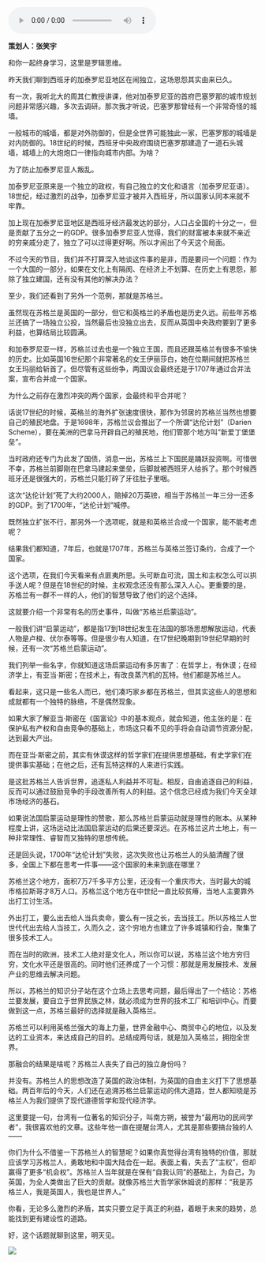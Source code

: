 <audio src="http://igetoss.cdn.igetget.com/mp3/201711/06/201711061824305130807697.mp3" controls="controls">您的浏览器不支持 audio 标签。</audio><p><b>策划人：张笑宇</b></p><p>和你一起终身学习，这里是罗辑思维。</p><p>昨天我们聊到西班牙的加泰罗尼亚地区在闹独立，这场恩怨其实由来已久。</p><p>有一次，我听北大的周其仁教授讲课，他对加泰罗尼亚的首府巴塞罗那的城市规划问题非常感兴趣，多次去调研。那次我才听说，巴塞罗那曾经有一个非常奇怪的城墙。</p><p>一般城市的城墙，都是对外防御的，但是全世界可能独此一家，巴塞罗那的城墙是对内防御的。18世纪的时候，西班牙中央政府围绕巴塞罗那建造了一道石头城墙，城墙上的大炮炮口一律指向城市内部。为啥？</p><p>为了防止加泰罗尼亚人叛乱。</p><p>加泰罗尼亚原来是一个独立的政权，有自己独立的文化和语言（加泰罗尼亚语）。18世纪，经过激烈的战争，加泰罗尼亚才被并入西班牙，所以国家认同本来就不牢靠。</p><p>加上现在加泰罗尼亚地区是西班牙经济最发达的部分，人口占全国的十分之一，但是贡献了五分之一的GDP。很多加泰罗尼亚人觉得，我们的财富被本来就不亲近的穷亲戚分走了，独立了可以过得更好啊。所以才闹出了今天这个局面。</p><p>不过今天的节目，我们并不打算深入地谈这件事的是非，而是要问一个问题：作为一个大国的一部分，如果在文化上有隔阂、在经济上不划算、在历史上有恩怨，那除了独立建国，还有没有其他的解决办法？</p><p>至少，我们还看到了另外一个范例，那就是苏格兰。</p><p>虽然现在苏格兰是英国的一部分，但它和英格兰的矛盾也是历史久远。前些年苏格兰还搞了一场独立公投，当然最后也没独立出去，反而从英国中央政府要到了更多利益，也算结局比较圆满。</p><p>和加泰罗尼亚一样，苏格兰过去也是一个独立王国，而且还跟英格兰有很多不愉快的历史。比如英国16世纪那个非常著名的女王伊丽莎白，她在位期间就把苏格兰女王玛丽给斩首了。但尽管有这些纷争，两国议会最终还是于1707年通过合并法案，宣布合并成一个国家。</p><p>为什么之前存在激烈冲突的两个国家，会最终和平合并呢？</p><p>话说17世纪的时候，英格兰的海外扩张速度很快，那作为邻居的苏格兰当然也想要自己的殖民地盘。于是1698年，苏格兰议会推出了一个所谓“达伦计划”（Darien Scheme），要在美洲的巴拿马开辟自己的殖民地，他们管那个地方叫“新爱丁堡堡垒”。</p><p>当时政府还专门为此发了国债，消息一出，苏格兰上下国民是踊跃投资啊。可惜很不幸，苏格兰前脚刚在巴拿马建起来堡垒，后脚就被西班牙人给拆了。那个时候西班牙还是很强大的，苏格兰只能打碎了牙往肚子里咽。</p><p>这次“达伦计划”死了大约2000人，赔掉20万英镑，相当于苏格兰一年三分一还多的GDP。到了1700年，“达伦计划”喊停。</p><p>既然独立扩张不行，那另外一个选项呢，就是和英格兰合成一个国家，能不能考虑呢？</p><p>结果我们都知道，7年后，也就是1707年，苏格兰与英格兰签订条约，合成了一个国家。</p><p>这个选项，在我们今天看来有点匪夷所思。头可断血可流，国土和主权怎么可以拱手送人呢？但是在18世纪的时候，主权观念还没有那么深入人心。更重要的是，苏格兰有一群不一样的人，他们的智慧导致了他们的这个选择。</p><p>这就要介绍一个非常有名的历史事件，叫做“苏格兰启蒙运动”。</p><p>一般我们讲“启蒙运动”，都是指17到18世纪发生在法国的那场思想解放运动，代表人物是卢梭、伏尔泰等等。但是很少有人知道，在17世纪晚期到19世纪早期的时候，还有一次“苏格兰启蒙运动”。</p><p>我们列举一些名字，你就知道这场启蒙运动有多厉害了：在哲学上，有休谟；在经济学上，有亚当·斯密；在技术上，有改良蒸汽机的瓦特。他们都是苏格兰人。</p><p>看起来，这只是一些名人而已，他们凑巧家乡都在苏格兰，但其实这些人的思想和成就都有一个独特的脉络，不是偶然现象。</p><p>如果大家了解亚当·斯密在《国富论》中的基本观点，就会知道，他主张的是：在保护私有产权和自由竞争的基础上，市场这只看不见的手将会自动调节资源分配，达到最大产出。</p><p>而在亚当·斯密之前，其实有休谟这样的哲学家们在提供思想基础，有史学家们在提供事实基础；在他之后，还有瓦特这样的人来进行实践。</p><p>是这批苏格兰人告诉世界，追逐私人利益并不可耻。相反，自由追逐自己的利益，反而可以通过鼓励竞争的手段改善所有人的利益。这个信念已经成为我们今天全球市场经济的基石。</p><p>如果说法国启蒙运动是理性的赞歌，那么苏格兰启蒙运动就是理性的账本。从某种程度上讲，这场运动比法国启蒙运动的后果还要深远。在苏格兰这片土地上，有一种非常理性、睿智而又独特的思想传统。</p><p>还是回头说，1700年“达伦计划”失败，这次失败也让苏格兰人的头脑清醒了很多，全国上下都在思考一件事——这个国家的未来到底在哪里？</p><p>苏格兰这个地方，面积7万7千多平方公里，还没有一个重庆市大，当时最大的城市格拉斯哥才8万人口。苏格兰这个地方在中世纪一直比较贫瘠，当地人主要靠外出打工讨生活。</p><p>外出打工，要么出去给人当兵卖命，要么有一技之长，去当技工。所以苏格兰人世世代代出去给人当技工，久而久之，这个穷地方也建立了许多城镇和行会，聚集了很多技术工人。</p><p>而在当时的欧洲，技术工人绝对是文化人，所以你可以说，苏格兰这个地方穷归穷，文化水平还是很高的。同时他们还养成了一个习惯：那就是用发展技术、发展产业的思维去解决问题。</p><p>所以，苏格兰的知识分子站在这个立场上去思考问题，最后得出了一个结论：苏格兰要发展，要自立于世界民族之林，就必须成为世界的技术工厂和培训中心。而要做到这一点，苏格兰最好的选择就是融入英格兰。</p><p>苏格兰可以利用英格兰强大的海上力量，世界金融中心、商贸中心的地位，以及发达的工业资本，来达成自己的目的。总结成两句话，就是加入英格兰，拥抱全世界。</p><p>那融合的结果是啥呢？苏格兰人丧失了自己的独立身份吗？</p><p>并没有。苏格兰人的思想改造了英国的政治体制，为英国的自由主义打下了思想基础。两百年后的今天，人们还在追溯苏格兰启蒙运动的伟大道路，世人都知晓是苏格兰人为我们提供了现代道德哲学和现代经济学。</p><p>这里要提一句，台湾有一位著名的知识分子，叫南方朔，被誉为“最用功的民间学者”，我很喜欢他的文章。这些年他一直在提醒台湾人，尤其是那些要搞台独的人——</p><p>你们为什么不借鉴一下苏格兰人的智慧呢？如果你真觉得台湾有独特的价值，那就应该学习苏格兰人，勇敢地和中国大陆合在一起。表面上看，失去了“主权”，但却赢得了更多“机会权”。苏格兰人当年就是在保有“自我认同”的基础上，为自己，为英国，为全人类做出了巨大的贡献。就像苏格兰大哲学家休姆说的那样：“我是苏格兰人，我是英国人，我也是世界人。”</p><p>你看，无论多么激烈的矛盾，其实只要立足于真正的利益，着眼于未来的趋势，总能找到更有建设性的道路。</p><p>好，这个话题就聊到这里，明天见。</p><img src="https://piccdn.igetget.com/img/201711/06/201711061828481676836409.jpg" />